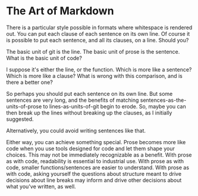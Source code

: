 # The Art of Markdown
There is a particular style
possible in formats where
whitespace is rendered out.
You can put each clause
of each sentence
on its own line.
Of course it is possible to put each sentence, and all its clauses, on a line.
Should you?

The basic unit of git is the line.
The basic unit of prose is the sentence.
What is the basic unit of code?

I suppose it's either the line, or the function.
Which is more like a sentence?
Which is more like a clause?
What is wrong with this comparison,
and is there a better one?

So perhaps you should put each sentence on its own line.
But some sentences are very long, and the benefits of matching sentences-as-the-units-of-prose to lines-as-units-of-git begin to erode.
So, maybe you can then break up the lines
without breaking up the clauses,
as I initially suggested.

Alternatively, you could avoid writing sentences like that.

Either way, you can achieve something special.
Prose becomes more like code
when you use tools designed for code
and let them shape your choices.
This may not be immediately recognizable as a benefit.
With prose as with code,
readability is essential to industrial use.
With prose as with code,
smaller functions/sentences are easier to understand.
With prose as with code,
asking yourself the questions about structure
meant to drive decisions about line breaks
may inform and drive other decisions about what you've written,
as well.



